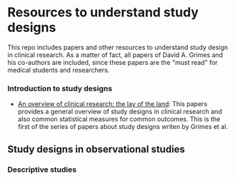 # Resources to understand study designs
This repo includes papers and other resources to understand study design in clinical research. As a matter of fact, all papers of David A. Grimes and his co-authors are included, since these papers are the "must read" for medical students and researchers.

### Introduction to study designs
* [An overview of clinical research: the lay of the land](https://doi.org/10.1016/S0140-6736(02)07283-5): This papers provides a general overview of study designs in clinical research and also common statistical measures for common outcomes. This is the first of the series of papers about study designs writen by Grimes et al.

## Study designs in observational studies
### Descriptive studies
